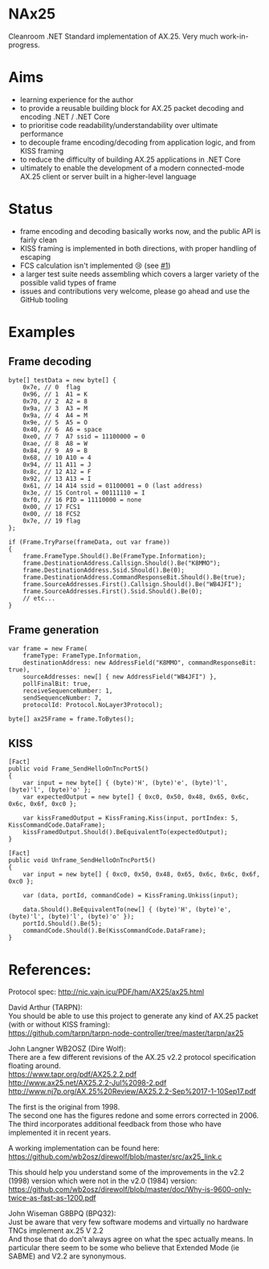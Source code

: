 # NAx25
Cleanroom .NET Standard implementation of AX.25. Very much work-in-progress.

# Aims
- learning experience for the author
- to provide a reusable building block for AX.25 packet decoding and encoding .NET / .NET Core
- to prioritise code readability/understandability over ultimate performance
- to decouple frame encoding/decoding from application logic, and from KISS framing
- to reduce the difficulty of building AX.25 applications in .NET Core
- ultimately to enable the development of a modern connected-mode AX.25 client or server built in a higher-level language

# Status
- frame encoding and decoding basically works now, and the public API is fairly clean
- KISS framing is implemented in both directions, with proper handling of escaping
- FCS calculation isn't implemented :cry: (see [#1](/../../issues/1))
- a larger test suite needs assembling which covers a larger variety of the possible valid types of frame
- issues and contributions very welcome, please go ahead and use the GitHub tooling

# Examples
## Frame decoding
```
byte[] testData = new byte[] {
    0x7e, // 0  flag
    0x96, // 1  A1 = K
    0x70, // 2  A2 = 8
    0x9a, // 3  A3 = M
    0x9a, // 4  A4 = M
    0x9e, // 5  A5 = O
    0x40, // 6  A6 = space
    0xe0, // 7  A7 ssid = 11100000 = 0
    0xae, // 8  A8 = W
    0x84, // 9  A9 = B
    0x68, // 10 A10 = 4
    0x94, // 11 A11 = J
    0x8c, // 12 A12 = F
    0x92, // 13 A13 = I
    0x61, // 14 A14 ssid = 01100001 = 0 (last address)
    0x3e, // 15 Control = 00111110 = I
    0xf0, // 16 PID = 11110000 = none
    0x00, // 17 FCS1
    0x00, // 18 FCS2
    0x7e, // 19 flag
};

if (Frame.TryParse(frameData, out var frame))
{
    frame.FrameType.Should().Be(FrameType.Information);
    frame.DestinationAddress.Callsign.Should().Be("K8MMO");
    frame.DestinationAddress.Ssid.Should().Be(0);
    frame.DestinationAddress.CommandResponseBit.Should().Be(true);
    frame.SourceAddresses.First().Callsign.Should().Be("WB4JFI");
    frame.SourceAddresses.First().Ssid.Should().Be(0);
    // etc...
}
```

## Frame generation
```
var frame = new Frame(
    frameType: FrameType.Information,
    destinationAddress: new AddressField("K8MMO", commandResponseBit: true),
    sourceAddresses: new[] { new AddressField("WB4JFI") },
    pollFinalBit: true,
    receiveSequenceNumber: 1,
    sendSequenceNumber: 7,
    protocolId: Protocol.NoLayer3Protocol);

byte[] ax25Frame = frame.ToBytes();
```

## KISS
```
[Fact]
public void Frame_SendHelloOnTncPort5()
{
    var input = new byte[] { (byte)'H', (byte)'e', (byte)'l', (byte)'l', (byte)'o' };
    var expectedOutput = new byte[] { 0xc0, 0x50, 0x48, 0x65, 0x6c, 0x6c, 0x6f, 0xc0 };

    var kissFramedOutput = KissFraming.Kiss(input, portIndex: 5, KissCommandCode.DataFrame);
    kissFramedOutput.Should().BeEquivalentTo(expectedOutput);
}

[Fact]
public void Unframe_SendHelloOnTncPort5()
{
    var input = new byte[] { 0xc0, 0x50, 0x48, 0x65, 0x6c, 0x6c, 0x6f, 0xc0 };
            
    var (data, portId, commandCode) = KissFraming.Unkiss(input);

    data.Should().BeEquivalentTo(new[] { (byte)'H', (byte)'e', (byte)'l', (byte)'l', (byte)'o' });
    portId.Should().Be(5);
    commandCode.Should().Be(KissCommandCode.DataFrame);
}
```

# References:
Protocol spec: http://nic.vajn.icu/PDF/ham/AX25/ax25.html

David Arthur (TARPN):  
You should be able to use this project to generate any kind of AX.25 packet (with or without KISS framing):  
https://github.com/tarpn/tarpn-node-controller/tree/master/tarpn/ax25  

John Langner WB2OSZ (Dire Wolf):  
There are a few different revisions of the AX.25 v2.2 protocol specification floating around.  
https://www.tapr.org/pdf/AX25.2.2.pdf  
http://www.ax25.net/AX25.2.2-Jul%2098-2.pdf  
http://www.nj7p.org/AX.25%20Review/AX25.2.2-Sep%2017-1-10Sep17.pdf  

The first is the original from 1998.  
The second one has the figures redone and some errors corrected in 2006.  
The third incorporates additional feedback from those who have implemented it in recent years.  

A working implementation can be found here:  
https://github.com/wb2osz/direwolf/blob/master/src/ax25_link.c  
 
This should help you understand some of the improvements in the v2.2 (1998) version which were not in the v2.0 (1984) version:  
https://github.com/wb2osz/direwolf/blob/master/doc/Why-is-9600-only-twice-as-fast-as-1200.pdf  

John Wiseman G8BPQ (BPQ32):  
Just be aware that very few software modems and virtually no hardware TNCs implement ax.25 V 2.2  
And those that do don't always agree on what the spec actually means. In particular there seem to be some who believe that Extended Mode (ie SABME) and V2.2 are synonymous.  

